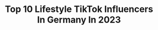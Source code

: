 ---
title: Top 10 Lifestyle TikTok Influencers In Germany In 2023
description: >-
  Find top lifestyle TikTok influencers in Germany in 2023. Most popular hashtags: #foryou #fyp #luxurycar.
platform: TikTok
hits: 72
text_top: Analyze the best TikTok accounts on inBeat.
text_bottom: Our platform holds 72 TikTok influencers like this in Germany for you to connect with.
profiles:
  - username: "blackout"
    fullname: >-
      blackout
    bio: >-
      Sören Aulbach👑 Motorsport🏎 Lifestyle ⚜️ 📧 info@iamblackout.de
    location: "Germany"
    followers: 634000
    engagement: 1610
    commentsToLikes: 0.008971
    id: ck8ncnsdcf8dl0j783zjsd5s9
    verified: true
    hashtags: ""
  - username: "marcel_dominik"
    fullname: >-
      Marcel
    bio: >-
      Tattoos | lifestyle | crazy 🇩🇪 📍Stuttgart Road to 25,0K😍 Follow me IG ❤️🥰
    location: "Germany"
    followers: 24400
    engagement: 1192
    commentsToLikes: 0.143769
    id: ckcpsenlwmnxk0j23po1x94ke
    verified: false
    hashtags: "#duet, #viral, #hahaha, #fds"
  - username: "luxuryexclusive"
    fullname: >-
      luxuryexclusive
    bio: >-
      Daily content of luxury lifestyle 💰
    location: "Germany"
    followers: 3145
    engagement: 1063
    commentsToLikes: 0.215870
    id: ckai55zcwqs7z0i78pdfzr7mb
    verified: false
    hashtags: "#yacht, #travel, #foryou, #luxury"
  - username: "rosekanal_"
    fullname: >-
      Emy🌹
    bio: >-
      Fashion - Beauty - Lifestyle
    location: "Germany"
    followers: 408000
    engagement: 1448
    commentsToLikes: 0.011164
    id: ckbafwlkc7zi40j23pj070qdz
    verified: true
    hashtags: "#shein, #foryou, #sheingals, #vlog"
  - username: "annchenaugustine"
    fullname: >-
      ♛ German Equestrian ♛
    bio: >-
      ♚ Augustine ♚ ♛ Horses/Lifestyle/Fashion ♛ Instagram : annchen.augustine .• ✾ •
    location: "Germany"
    followers: 531100
    engagement: 1672
    commentsToLikes: 0.008453
    id: ckbksmt0jnkh40j23oulrvv32
    verified: false
    hashtags: "#equestrian, #fy, #foryou, #dressagehorse"
  - username: "elvislamo"
    fullname: >-
      Elvis 🏳️‍🌈
    bio: >-
      Elvis, 🇮🇹🇩🇪 Food | Lifestyle | Fitness 📩 contact@elvislamo.de
    location: "Germany"
    followers: 311900
    engagement: 1283
    commentsToLikes: 0.032287
    id: ck92z0o2556sa0j782f2yf6t7
    verified: false
    hashtags: "#teiledeinwissen, #kochen, #lowcarb, #abnehmentipps"
  - username: "glamupyourlifestyle"
    fullname: >-
      Cla
    bio: >-
      🎈Fashion - 🎈Beauty - 🎈Lifestyle Blogger Auf Instagram: Glamupyourlifestyle
    location: "Germany"
    followers: 52100
    engagement: 675
    commentsToLikes: 0.043610
    id: ckbl57ufs2pwu0j23fo10eukv
    verified: false
    hashtags: "#howtostyle, #easychic, #outfitideas, #ootd"
  - username: "dscvr.twins"
    fullname: >-
      dscvr.twins
    bio: >-
      Comedy und Lifestyle 😎 Folgt und lacht mit! #Zwillinge 👯‍♂️🇩🇪
    location: "Germany"
    followers: 97600
    engagement: 1596
    commentsToLikes: 0.022956
    id: ck8hkkog4ebgi0j78wc4vzpi4
    verified: false
    hashtags: "#werbung, #comedy, #dingediejederkennt, #tiger"
  - username: "mireeeeym"
    fullname: >-
      Mireeeeym 👀
    bio: >-
      ✨ Lifestyle | Beauty | Food ✨ Migirdicoglumirey@gmail.com
    location: "Germany"
    followers: 362000
    engagement: 1413
    commentsToLikes: 0.011289
    id: ck8kf6o83csvt0j78u7opoqg3
    verified: false
    hashtags: "#melodylashes, #campustuete, #familyguy, #stitch"
  - username: "luxurymen"
    fullname: >-
      Luxurylife by DJT.O
    bio: >-
      ⬆️Drücke auf Folgen😁😎 🔥Best Lifestyle Videos 🔴More than a DJ! ⬇️🔥New Song🔥
    location: "Germany"
    followers: 182700
    engagement: 712
    commentsToLikes: 0.036183
    id: ck81sau76ray60j783cw2ep7b
    verified: false
    hashtags: "#rollsroyce, #wusstestdu, #tippdestages, #luxurycar"
---